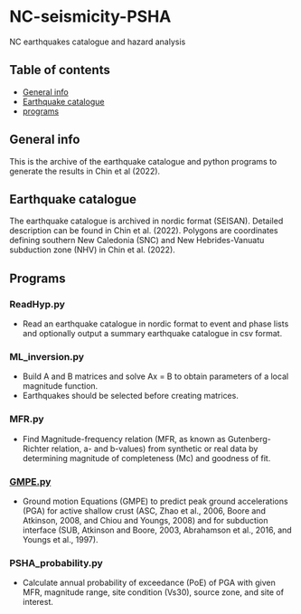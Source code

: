 # NC-seismicity-PSHA
NC earthquakes catalogue and hazard analysis
## Table of contents
* [General info](#general-info)
* [Earthquake catalogue](#earthquake-catalogue)
* [programs](#programs)
## General info
This is the archive of the earthquake catalogue and python programs to generate the results in Chin et al (2022).
## Earthquake catalogue
The earthquake catalogue is archived in nordic format (SEISAN). Detailed description can be found in Chin et al. (2022).
Polygons are coordinates defining southern New Caledonia (SNC) and New Hebrides-Vanuatu subduction zone (NHV) in Chin et al. (2022).
## Programs
### ReadHyp.py
* Read an earthquake catalogue in nordic format to event and phase lists and optionally output a summary earthquake catalogue in csv format.
### ML_inversion.py
* Build A and B matrices and solve Ax = B to obtain parameters of a local magnitude function.
* Earthquakes should be selected before creating matrices.
### MFR.py
* Find Magnitude-frequency relation (MFR, as known as Gutenberg-Richter relation, a- and b-values) from synthetic or real data by determining magnitude of completeness (Mc) and goodness of fit.
### [GMPE.py](#./blob/main/GMPE.py)
* Ground motion Equations (GMPE) to predict peak ground accelerations (PGA) for active shallow crust (ASC, Zhao et al., 2006, Boore and Atkinson, 2008, and Chiou and Youngs, 2008) and for subduction interface (SUB, Atkinson and Boore, 2003, Abrahamson et al., 2016, and Youngs et al., 1997).
### PSHA_probability.py
* Calculate annual probability of exceedance (PoE) of PGA with given MFR, magnitude range, site condition (Vs30), source zone, and site of interest.

